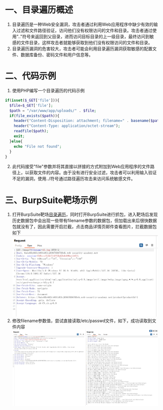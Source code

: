 # 一、目录遍历概述
1. 目录遍历是一种Web安全漏洞，攻击者通过利用Web应用程序中缺少有效的输入过滤和文件路径验证，访问他们没有权限访问的文件和目录。攻击者通过使用".."符号来返回到父目录，进而访问目标目录的上一级目录，最终访问到敏感的文件目录，这样攻击者就能够获取到他们没有权限访问的文件和目录。
2. 目录遍历漏洞的危害较大，攻击者可能会利用目录遍历漏洞获取敏感的配置文件、数据库备份、密码文件和用户信息等。
# 二、代码示例
1. 使用PHP编写一个目录遍历的代码示例
```PHP
if(isset($_GET['file'])){
  $file=$_GET['file'];
  $path = "/var/www/app/uploads/" . $file;
  if(file_exists($path)){
    header("Content-Disposition: attachment; filename=" . basename($path));
    header("Content-Type: application/octet-stream");
    readfile($path);
    exit;
  }else{
    echo "File not found";
  }
}
```
2. 此代码接受"file"参数并将其直接以拼接的方式附加到Web应用程序的文件路径上，以获取文件的内容。由于没有进行安全过滤，攻击者可以利用输入验证不足的漏洞，使用../符号通过路径遍历攻击来访问系统敏感文件。
# 三、BurpSuite靶场示例
1. 打开BurpSuite靶场[目录遍历](https://portswigger.net/web-security/file-path-traversal/lab-simple)，同时打开BurpSuite进行抓包，进入靶场后发现历史数据包中会出现一些带有filename参数的数据包，但加载出来后很快数据包就没有了，因此需要开启拦截，点击商品详情页邮件查看图片，拦截数据包如下
![1.png](./img/file_path_traversal/1.png)
2. 修改filename参数值，尝试直接读取/etc/passwd文件，如下，成功读取到文件内容
![2.png](./img/file_path_traversal/2.png)